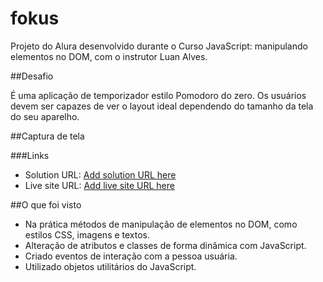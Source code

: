 # fokus
 Projeto do Alura desenvolvido durante o Curso JavaScript: manipulando elementos no DOM, com o instrutor Luan Alves.

##Desafio

É uma aplicação de temporizador estilo Pomodoro do zero. Os usuários devem ser capazes de ver o layout ideal dependendo do tamanho da tela do seu aparelho.

##Captura de tela

###Links

- Solution URL: [Add solution URL here]()
- Live site URL: [Add live site URL here]()

##O que foi visto

- Na prática métodos de manipulação de elementos no DOM, como estilos CSS, imagens e textos.
- Alteração de atributos e classes de forma dinâmica com JavaScript.
- Criado eventos de interação com a pessoa usuária.
- Utilizado objetos utilitários do JavaScript.
